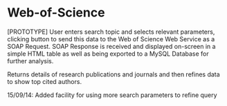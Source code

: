 Web-of-Science
==============

[PROTOTYPE]
User enters search topic and selects relevant parameters, clicking button to send this data to the Web of Science Web Service as a SOAP Request.  SOAP Response is received and displayed on-screen in a simple HTML table as well as being exported to a MySQL Database for further analysis.

Returns details of research publications and journals and then refines data to show top cited authors.

15/09/14: Added facility for using more search parameters to refine query
